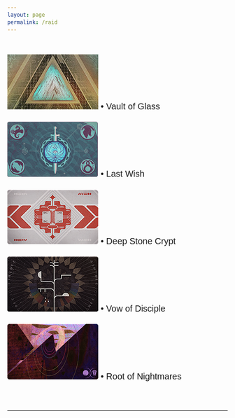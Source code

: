 ```yaml
---
layout: page
permalink: /raid
---
```


<html>
    <head>
        <title>RAID - SETUP GUIDES</title>

   <style>
            .my_head
            {
                font-family:    Montserrat, sans-serif;
                font-size:      25px;
                font-weight:    bold;
            }
   </style>
   <style>
            .my_body
            {
                font-family:    Montserrat, sans-serif;
                font-size:      20px;
                font-weight:    light;
                
            }
   </style>
   </head>

<body>

<br>

<br>
<div class="my_body">
<a href="https://idleanimation.com/raid/vaultofglass"><img src="/img/raidbanner/vog.jpg"></a> • Vault of Glass<br><br>
<a href="https://idleanimation.com/raid/lastwish"><img src="/img/raidbanner/lw.png"></a> • Last Wish<br><br>
<a href="https://idleanimation.com/raid/deepstonecrypt"><img src="/img/raidbanner/dsc.png"></a> • Deep Stone Crypt<br><br>
<a href="https://idleanimation.com/raid/vowofdisciple"><img src="/img/raidbanner/vow.png"></a> • Vow of Disciple<br><br>
<a href="https://idleanimation.com/raid/rootofnightmares"><img src="/img/raidbanner/ron.png"></a> • Root of Nightmares<br><br>
<br>
<hr>
